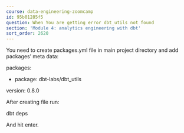 ```yaml
---
course: data-engineering-zoomcamp
id: 95b01285f5
question: When You are getting error dbt_utils not found
section: 'Module 4: analytics engineering with dbt'
sort_order: 2620
---
```


You need to create packages.yml file in main project directory and add packages’ meta data:

packages:

- package: dbt-labs/dbt_utils

version: 0.8.0

After creating file run:

dbt deps

And hit enter.

